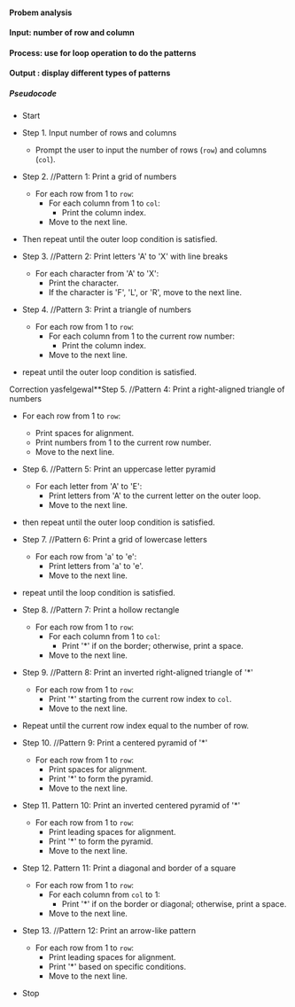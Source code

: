 #### Probem analysis

#### Input: number of row and column
#### Process: use for loop operation to do the patterns
#### Output : display different types of patterns

##### Pseudocode 
 - Start

- Step 1. Input number of rows and columns
   - Prompt the user to input the number of rows (`row`) and columns (`col`).

- Step 2. //Pattern 1: Print a grid of numbers
   - For each row from 1 to `row`:
     - For each column from 1 to `col`:
       - Print the column index.
     - Move to the next line.
- Then repeat until the outer loop condition is satisfied.

- Step 3. //Pattern 2: Print letters 'A' to 'X' with line breaks
   - For each character from 'A' to 'X':
     - Print the character.
     - If the character is 'F', 'L', or 'R', move to the next line.

- Step 4. //Pattern 3: Print a triangle of numbers
   - For each row from 1 to `row`:
     - For each column from 1 to the current row number:
       - Print the column index.
     - Move to the next line.
- repeat until the outer loop condition is satisfied.

Correction yasfelgewal**Step 5. //Pattern 4: Print a right-aligned triangle of numbers
   - For each row from 1 to `row`:
     - Print spaces for alignment.
     - Print numbers from 1 to the current row number.
     - Move to the next line.

- Step 6. //Pattern 5: Print an uppercase letter pyramid
   - For each letter from 'A' to 'E':
     - Print letters from 'A' to the current letter on the outer loop.
     - Move to the next line. 
- then repeat until the outer loop condition is satisfied.

- Step 7. //Pattern 6: Print a grid of lowercase letters
   - For each row from 'a' to 'e':
     - Print letters from 'a' to 'e'.
     - Move to the next line.
- repeat until the loop condition is satisfied.

- Step 8. //Pattern 7: Print a hollow rectangle
   - For each row from 1 to `row`:
     - For each column from 1 to `col`:
       - Print '*' if on the border; otherwise, print a space.
     - Move to the next line.

- Step 9. //Pattern 8: Print an inverted right-aligned triangle of '*'
   - For each row from 1 to `row`:
     - Print '*' starting from the current row index to `col`.
     - Move to the next line.
- Repeat until the current row index equal to the number of row.

- Step 10. //Pattern 9: Print a centered pyramid of '*'
    - For each row from 1 to `row`:
      - Print spaces for alignment.
      - Print '*' to form the pyramid.
      - Move to the next line.

- Step 11. Pattern 10: Print an inverted centered pyramid of '*'
    - For each row from 1 to `row`:
      - Print leading spaces for alignment.
      - Print '*' to form the pyramid.
      - Move to the next line.

- Step 12. Pattern 11: Print a diagonal and border of a square
    - For each row from 1 to `row`:
      - For each column from `col` to 1:
        - Print '*' if on the border or diagonal; otherwise, print a space.
      - Move to the next line.

- Step 13. //Pattern 12: Print an arrow-like pattern
    - For each row from 1 to `row`:
      - Print leading spaces for alignment.
      - Print '*' based on specific conditions.
      - Move to the next line.

- Stop
